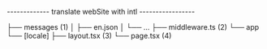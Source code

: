 ------------- translate webSite with intl -----------------

├── messages (1)
│   ├── en.json
│   └── ...
├── middleware.ts (2)
└── app
    └── [locale]
        ├── layout.tsx (3)
        └── page.tsx (4)

        
